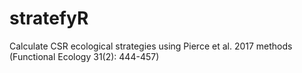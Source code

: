 # stratefyR
Calculate CSR ecological strategies using Pierce et al. 2017 methods (Functional Ecology 31(2): 444-457) 
